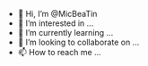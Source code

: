 - 👋 Hi, I’m @MicBeaTin
- 👀 I’m interested in ...
- 🌱 I’m currently learning ...
- 💞️ I’m looking to collaborate on ...
- 📫 How to reach me ...

<!---
MicBeaTin/MicBeaTin is a ✨ special ✨ repository because its `README.md` (this file) appears on your GitHub profile.
You can click the Preview link to take a look at your changes.
--->
